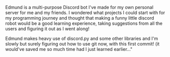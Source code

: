 Edmund is a multi-purpose Discord bot I've made for my own personal server for me and my friends. I wondered what projects I could start with for my programming journey and thought that making a funny little discord robot would be a good learning experience, taking suggestions from all the users and figuring it out as I went along! 

Edmund makes heavy use of discord.py and some other libraries and I'm slowly but surely figuring out how to use git now, with this first commit! (it would've saved me so much time had I just learned earlier..."
